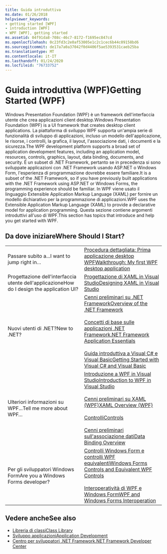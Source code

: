 ```yaml
---
title: Guida introduttiva
ms.date: 01/26/2018
helpviewer_keywords:
- getting started [WPF]
- introduction [WPF]
- WPF [WPF], getting started
ms.assetid: 04f91da8-708c-46c7-8172-f1695ec847cd
ms.openlocfilehash: 0c23fd3c2e0af53005e1c2c1cec6b44c09158bd6
ms.sourcegitcommit: de17a7a0a37042f0d4406f5ae5393531caeb25ba
ms.translationtype: MT
ms.contentlocale: it-IT
ms.lasthandoff: 01/24/2020
ms.locfileid: "76733752"
---
```

# <a name="getting-started-wpf"></a><span data-ttu-id="22e47-102">Guida introduttiva (WPF)</span><span class="sxs-lookup"><span data-stu-id="22e47-102">Getting Started (WPF)</span></span>
<span data-ttu-id="22e47-103">Windows Presentation Foundation (WPF) è un framework dell'interfaccia utente che crea applicazioni client desktop.</span><span class="sxs-lookup"><span data-stu-id="22e47-103">Windows Presentation Foundation (WPF) is a UI framework that creates desktop client applications.</span></span> <span data-ttu-id="22e47-104">La piattaforma di sviluppo WPF supporta un'ampia serie di funzionalità di sviluppo di applicazioni, incluso un modello dell'applicazione, le risorse, i controlli, la grafica, il layout, l'associazione dati, i documenti e la sicurezza.</span><span class="sxs-lookup"><span data-stu-id="22e47-104">The WPF development platform supports a broad set of application development features, including an application model, resources, controls, graphics, layout, data binding, documents, and security.</span></span> <span data-ttu-id="22e47-105">È un subset di .NET Framework, pertanto se in precedenza si sono sviluppate applicazioni con .NET Framework usando ASP.NET o Windows Form, l'esperienza di programmazione dovrebbe essere familiare.</span><span class="sxs-lookup"><span data-stu-id="22e47-105">It is a subset of the .NET Framework, so if you have previously built applications with the .NET Framework using ASP.NET or Windows Forms, the programming experience should be familiar.</span></span> <span data-ttu-id="22e47-106">In WPF viene usato il linguaggio Extensible Application Markup Language (XAML) per fornire un modello dichiarativo per la programmazione di applicazioni.</span><span class="sxs-lookup"><span data-stu-id="22e47-106">WPF uses the Extensible Application Markup Language (XAML) to provide a declarative model for application programming.</span></span> <span data-ttu-id="22e47-107">Questa sezione contiene argomenti introduttivi all'uso di WPF.</span><span class="sxs-lookup"><span data-stu-id="22e47-107">This section has topics that introduce and help you get started with WPF.</span></span>  
  
## <a name="where-should-i-start"></a><span data-ttu-id="22e47-108">Da dove iniziare</span><span class="sxs-lookup"><span data-stu-id="22e47-108">Where Should I Start?</span></span>  
  
|||  
|-|-|  
|<span data-ttu-id="22e47-109">Passare subito a...</span><span class="sxs-lookup"><span data-stu-id="22e47-109">I want to jump right in…</span></span>|[<span data-ttu-id="22e47-110">Procedura dettagliata: Prima applicazione desktop WPF</span><span class="sxs-lookup"><span data-stu-id="22e47-110">Walkthrough: My first WPF desktop application</span></span>](walkthrough-my-first-wpf-desktop-application.md)|  
|<span data-ttu-id="22e47-111">Progettazione dell'interfaccia utente dell'applicazione</span><span class="sxs-lookup"><span data-stu-id="22e47-111">How do I design the application UI?</span></span>|[<span data-ttu-id="22e47-112">Progettazione di XAML in Visual Studio</span><span class="sxs-lookup"><span data-stu-id="22e47-112">Designing XAML in Visual Studio</span></span>](/visualstudio/designers/designing-xaml-in-visual-studio)|  
|<span data-ttu-id="22e47-113">Nuovi utenti di .NET?</span><span class="sxs-lookup"><span data-stu-id="22e47-113">New to .NET?</span></span>|[<span data-ttu-id="22e47-114">Cenni preliminari su .NET Framework</span><span class="sxs-lookup"><span data-stu-id="22e47-114">Overview of the .NET Framework</span></span>](../../get-started/overview.md)<br /><br /> [<span data-ttu-id="22e47-115">Concetti di base sulle applicazioni .NET Framework</span><span class="sxs-lookup"><span data-stu-id="22e47-115">.NET Framework Application Essentials</span></span>](../../../standard/application-essentials.md)<br /><br /> [<span data-ttu-id="22e47-116">Guida introduttiva a Visual C# e Visual Basic</span><span class="sxs-lookup"><span data-stu-id="22e47-116">Getting Started with Visual C# and Visual Basic</span></span>](/visualstudio/ide/quickstart-visual-basic-console)|  
|<span data-ttu-id="22e47-117">Ulteriori informazioni su WPF...</span><span class="sxs-lookup"><span data-stu-id="22e47-117">Tell me more about WPF…</span></span>|[<span data-ttu-id="22e47-118">Introduzione a WPF in Visual Studio</span><span class="sxs-lookup"><span data-stu-id="22e47-118">Introduction to WPF in Visual Studio</span></span>](introduction-to-wpf-in-vs.md)<br /><br /> [<span data-ttu-id="22e47-119">Cenni preliminari su XAML (WPF)</span><span class="sxs-lookup"><span data-stu-id="22e47-119">XAML Overview (WPF)</span></span>](../advanced/xaml-overview-wpf.md)<br /><br /> [<span data-ttu-id="22e47-120">Controlli</span><span class="sxs-lookup"><span data-stu-id="22e47-120">Controls</span></span>](../controls/index.md)<br /><br /> [<span data-ttu-id="22e47-121">Cenni preliminari sull'associazione dati</span><span class="sxs-lookup"><span data-stu-id="22e47-121">Data Binding Overview</span></span>](../../../desktop-wpf/data/data-binding-overview.md)|  
|<span data-ttu-id="22e47-122">Per gli sviluppatori Windows Form</span><span class="sxs-lookup"><span data-stu-id="22e47-122">Are you a Windows Forms developer?</span></span>|[<span data-ttu-id="22e47-123">Controlli Windows Form e controlli WPF equivalenti</span><span class="sxs-lookup"><span data-stu-id="22e47-123">Windows Forms Controls and Equivalent WPF Controls</span></span>](../advanced/windows-forms-controls-and-equivalent-wpf-controls.md)<br /><br /> [<span data-ttu-id="22e47-124">Interoperatività di WPF e Windows Form</span><span class="sxs-lookup"><span data-stu-id="22e47-124">WPF and Windows Forms Interoperation</span></span>](../advanced/wpf-and-windows-forms-interoperation.md)|  
  
## <a name="see-also"></a><span data-ttu-id="22e47-125">Vedere anche</span><span class="sxs-lookup"><span data-stu-id="22e47-125">See also</span></span>

- [<span data-ttu-id="22e47-126">Libreria di classi</span><span class="sxs-lookup"><span data-stu-id="22e47-126">Class Library</span></span>](../class-library-wpf.md)
- [<span data-ttu-id="22e47-127">Sviluppo applicazioni</span><span class="sxs-lookup"><span data-stu-id="22e47-127">Application Development</span></span>](../app-development/index.md)
- [<span data-ttu-id="22e47-128">Centro per sviluppatori .NET Framework</span><span class="sxs-lookup"><span data-stu-id="22e47-128">.NET Framework Developer Center</span></span>](https://www.microsoft.com/net)
